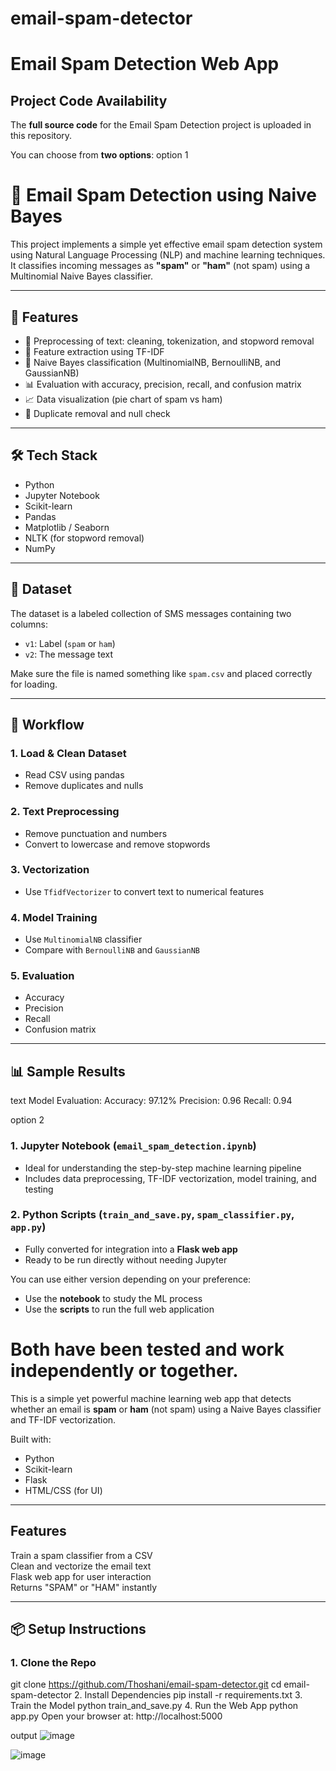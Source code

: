 # email-spam-detector
#  Email Spam Detection Web App


##  Project Code Availability

The **full source code** for the Email Spam Detection project is uploaded in this repository.

You can choose from **two options**:
option 1
# 📧 Email Spam Detection using Naive Bayes

This project implements a simple yet effective email spam detection system using Natural Language Processing (NLP) and machine learning techniques. It classifies incoming messages as **"spam"** or **"ham"** (not spam) using a Multinomial Naive Bayes classifier.

---

## 🚀 Features

- 📑 Preprocessing of text: cleaning, tokenization, and stopword removal
- 🧠 Feature extraction using TF-IDF
- 🤖 Naive Bayes classification (MultinomialNB, BernoulliNB, and GaussianNB)
- 📊 Evaluation with accuracy, precision, recall, and confusion matrix
- 📈 Data visualization (pie chart of spam vs ham)
- 🧹 Duplicate removal and null check

---

## 🛠️ Tech Stack

- Python
- Jupyter Notebook
- Scikit-learn
- Pandas
- Matplotlib / Seaborn
- NLTK (for stopword removal)
- NumPy

---

## 📂 Dataset

The dataset is a labeled collection of SMS messages containing two columns:

- `v1`: Label (`spam` or `ham`)
- `v2`: The message text

Make sure the file is named something like `spam.csv` and placed correctly for loading.

---

## 🧪 Workflow

### 1. **Load & Clean Dataset**
- Read CSV using pandas
- Remove duplicates and nulls

### 2. **Text Preprocessing**
- Remove punctuation and numbers
- Convert to lowercase and remove stopwords

### 3. **Vectorization**
- Use `TfidfVectorizer` to convert text to numerical features

### 4. **Model Training**
- Use `MultinomialNB` classifier
- Compare with `BernoulliNB` and `GaussianNB`

### 5. **Evaluation**
- Accuracy
- Precision
- Recall
- Confusion matrix

---

## 📊 Sample Results

text
Model Evaluation:
Accuracy:  97.12%
Precision: 0.96
Recall:    0.94

option 2
###  1. Jupyter Notebook (`email_spam_detection.ipynb`)
- Ideal for understanding the step-by-step machine learning pipeline
- Includes data preprocessing, TF-IDF vectorization, model training, and testing

###  2. Python Scripts (`train_and_save.py`, `spam_classifier.py`, `app.py`)
- Fully converted for integration into a **Flask web app**
- Ready to be run directly without needing Jupyter

You can use either version depending on your preference:
- Use the **notebook** to study the ML process
- Use the **scripts** to run the full web application

 Both have been tested and work independently or together.
===================================================================================================================================================================
This is a simple yet powerful machine learning web app that detects whether an email is **spam** or **ham** (not spam) using a Naive Bayes classifier and TF-IDF vectorization.

 Built with:
- Python
- Scikit-learn
- Flask
- HTML/CSS (for UI)

---

## Features

 Train a spam classifier from a CSV  
 Clean and vectorize the email text  
 Flask web app for user interaction  
 Returns "SPAM" or "HAM" instantly

---

## 📦 Setup Instructions

### 1. Clone the Repo

git clone https://github.com/Thoshani/email-spam-detector.git
cd email-spam-detector
2. Install Dependencies
pip install -r requirements.txt
3. Train the Model
python train_and_save.py
4. Run the Web App
python app.py
Open your browser at:
http://localhost:5000


output
![image](https://github.com/user-attachments/assets/7a2dc0e6-44dd-46ae-8323-ce7024772a81)

![image](https://github.com/user-attachments/assets/d416e725-de1b-48e2-96b4-e8cc6885aef9)
